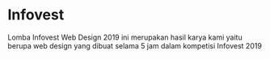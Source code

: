 # Infovest
Lomba Infovest Web Design 2019
ini merupakan hasil karya kami yaitu berupa web design yang dibuat selama 5 jam dalam kompetisi Infovest 2019
